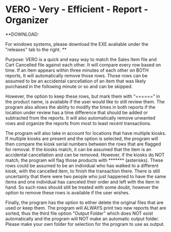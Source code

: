 # VERO - Very - Efficient - Report - Organizer 

**DOWNLOAD: 

For windows systems, please download the EXE avaliable under the "releases" tab to the right.
**

Purpose:
	VERO is a quick and easy way to match the Sales Item file and Cart Cancelled file against each other. It will compare every row based on time. If an item appears within three minutes of each other on BOTH reports, It will automatically remove those rows. Those rows can be assumed to be an accidental cancellation of an item that was likely purchased in the following minute or so and can be skipped. 

 
However, the option to keep these rows, but mark them with “======” in the product name, is available if the user would like to still review them. The program also allows the ability to modify the times in both reports if the location under review has a time difference that should be added or subtracted from the reports. It will also automatically remove unwanted rows and organize the reports from most to least recent transactions. 


The program will also take in account for locations that have multiple kiosks. If multiple kiosks are present and the option is selected, the program will then compare the kiosk serial numbers between the rows that are flagged for removal. If the kiosks match, it can be assumed that the item is an accidental cancellation and can be removed. However, if the kiosks do NOT match, the program will flag those products with ******* (asterisks). These rows could be assumed to be an individual who has walked to a different kiosk, with the cancelled item, to finish the transaction there. There is still uncertainty that there were two people who just happened to have the same items and one individual has canceled their order and left with the item in hand. So such rows should still be treated with some doubt, however the option to remove these rows is available if the user wishes. 


Finally, the program has the option to either delete the original files that are used or keep them. The program will ALWAYS print two new reports that are sorted, thus the third file option “Output Folder” which does NOT exist automatically and the program will NOT make an automatic output folder. Please make your own folder for selection for the program to use as output.
